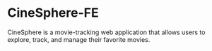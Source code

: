 # CineSphere-FE
CineSphere is a movie-tracking web application that allows users to explore, track, and manage their favorite movies.
